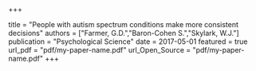 +++

title = "People with autism spectrum conditions make more consistent decisions"
authors = ["Farmer, G.D.","Baron-Cohen S.","Skylark, W.J."]
publication = "Psychological Science"
date = 2017-05-01
featured = true
url_pdf = "pdf/my-paper-name.pdf"
url_Open_Source = "pdf/my-paper-name.pdf"
+++
